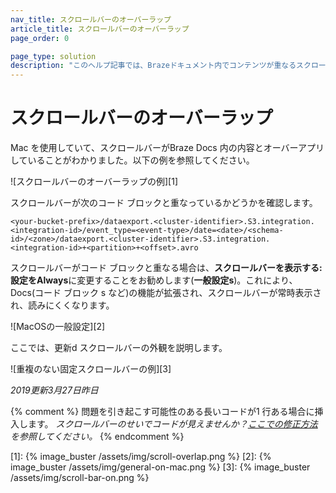 ```yaml
---
nav_title: スクロールバーのオーバーラップ
article_title: スクロールバーのオーバーラップ
page_order: 0

page_type: solution
description: "このヘルプ記事では、Brazeドキュメント内でコンテンツが重なるスクロールバーを解決する方法をMacユーザー向けに説明します。"
---
```


# スクロールバーのオーバーラップ

Mac を使用していて、スクロールバーがBraze Docs 内の内容とオーバーアプリしていることがわかりました。以下の例を参照してください。

![スクロールバーのオーバーラップの例][1]

スクロールバーが次のコード ブロックと重なっているかどうかを確認します。

```
<your-bucket-prefix>/dataexport.<cluster-identifier>.S3.integration.<integration-id>/event_type=<event-type>/date=<date>/<schema-id>/<zone>/dataexport.<cluster-identifier>.S3.integration.<integration-id>+<partition>+<offset>.avro
```

スクロールバーがコード ブロックと重なる場合は、**スクロールバーを表示する:**設定を**Always**に変更することをお勧めします(**一般設定s**)。これにより、Docs(コード ブロック s など)の機能が拡張され、スクロールバーが常時表示され、読みにくくなります。

![MacOSの一般設定][2]

ここでは、更新d スクロールバーの外観を説明します。

![重複のない固定スクロールバーの例][3]

_2019更新3月27日昨日_

{% comment %}
問題を引き起こす可能性のある長いコードが1 行ある場合に挿入します。
_スクロールバーのせいでコードが見えませんか？[ここでの修正方法]({{site.baseurl}}/help/help_articles/docs/scroll_bar_overlap/)を参照してください。_
{% endcomment %}

[1]: {% image_buster /assets/img/scroll-overlap.png %}
[2]: {% image_buster /assets/img/general-on-mac.png %}
[3]: {% image_buster /assets/img/scroll-bar-on.png %}

